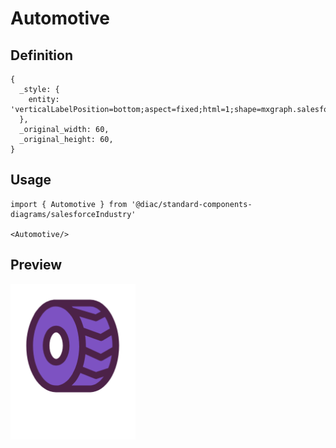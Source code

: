 # Automotive

## Definition

```
{
  _style: { 
    entity: 'verticalLabelPosition=bottom;aspect=fixed;html=1;shape=mxgraph.salesforce.automotive;',
  },
  _original_width: 60,
  _original_height: 60,
}
```

## Usage

```
import { Automotive } from '@diac/standard-components-diagrams/salesforceIndustry'

<Automotive/>
```

## Preview

<img src="./automotive.png" width="200"/>
